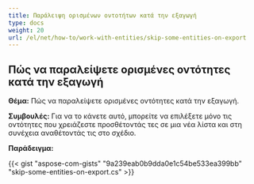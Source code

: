 ```yaml
---
title: Παράλειψη ορισμένων οντοτήτων κατά την εξαγωγή
type: docs
weight: 20
url: /el/net/how-to/work-with-entities/skip-some-entities-on-export
---
```



## **Πώς να παραλείψετε ορισμένες οντότητες κατά την εξαγωγή**

**Θέμα:** Πώς να παραλείψετε ορισμένες οντότητες κατά την εξαγωγή.

**Συμβουλές:** Για να το κάνετε αυτό, μπορείτε να επιλέξετε μόνο τις οντότητες που χρειάζεστε προσθέτοντάς τες σε μια νέα λίστα και στη συνέχεια αναθέτοντάς τις στο σχέδιο.

**Παράδειγμα:**

{{< gist "aspose-com-gists" "9a239eab0b9dda0e1c54be533ea399bb" "skip-some-entities-on-export.cs" >}}
